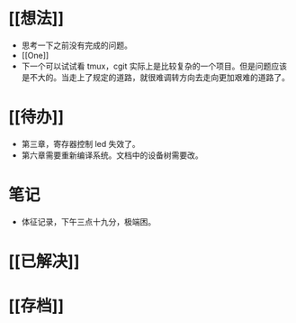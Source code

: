 # [[想法]]
- 思考一下之前没有完成的问题。
- [[One]]
- 下一个可以试试看 tmux，cgit 实际上是比较复杂的一个项目。但是问题应该是不大的。当走上了规定的道路，就很难调转方向去走向更加艰难的道路了。

# [[待办]]
- 第三章，寄存器控制 led 失效了。
- 第六章需要重新编译系统。文档中的设备树需要改。

# 笔记
- 体征记录，下午三点十九分，极端困。

# [[已解决]]

# [[存档]]